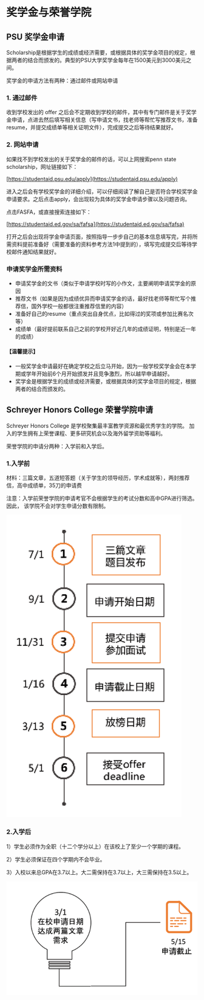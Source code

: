 # 奖学金与荣誉学院

## PSU 奖学金申请

 Scholarship是根据学生的成绩或经济需要，或根据具体的奖学金项目的规定，根据两者的结合而颁发的。典型的PSU大学奖学金每年在1500美元到3000美元之间。

奖学金的申请方法有两种：通过邮件或网站申请

### 1. 通过邮件

收到学校发出的 offer 之后会不定期收到学校的邮件，其中有专门邮件是关于奖学金申请，点进去然后填写相关信息（写申请文书，找老师等帮忙写推荐文书，准备resume，并提交成绩单等相关证明文件），完成提交之后等待结果就好。

### 2. 网站申请

如果找不到学校发出的关于奖学金的邮件的话，可以上网搜索penn state scholarship，网址链接如下：

[https://studentaid.psu.edu/apply](https://studentaid.psu.edu/apply)

进入之后会有学校奖学金的详细介绍，可以仔细阅读了解自己是否符合学校奖学金申请要求。之后点击apply，会出现较为具体的奖学金申请步骤以及问题咨询。

点击FASFA，或直接搜索连接如下：

[https://studentaid.ed.gov/sa/fafsa](https://studentaid.ed.gov/sa/fafsa)

打开之后会出现将学金申请页面，按照指导一步步自己的基本信息填写完，并将所需资料提前准备好（需要准备的资料参考方法1中提到的），填写完成提交后等待学校邮件通知结果就好。

### 申请奖学金所需资料

*  申请奖学金的文书（类似于申请学校时写的小作文，主要阐明申请奖学金的原因
* 推荐文书（如果是因为成绩优异而申请奖学金的话，最好找老师等帮忙写个推荐信，国外学校一般都很注重推荐信里的内容）
* 准备好自己的resume（重点突出自身优点，比如得过的奖项或参加比赛名次等）
* 成绩单（最好提前联系自己之前的学校开好近几年的成绩证明，特别是近一年的成绩）

#### 【温馨提示】

* 一般奖学金申请最好在确定学校之后立马开始，因为一般学校奖学金会在本学期或学年开始前6个月开始颁发并且竞争激烈，所以越早申请越好。
* 奖学金是根据学生的成绩或经济需要，或根据具体的奖学金项目的规定，根据两者的结合而颁发的。

## Schreyer Honors College 荣誉学院申请

Schreyer Honors College 是学校聚集最丰富教学资源和最优秀学生的学院。 加入的学生拥有上荣誉课程、更多研究机会以及海外留学资助等福利。

荣誉学院的申请分两种：入学前和入学后。

### 1.入学前

材料：三篇文章，五道短答题（关于学生的领导经历，学术成就等），两封推荐信，高中成绩单，35刀的申请费

注意：入学前荣誉学院的申请考官不会根据学生的考试分数和高中GPA进行筛选。因此， 该学院不会对学生申请分数有限制。

![&#x5165;&#x5B66;&#x524D;&#x8363;&#x8A89;&#x5B66;&#x9662;&#x7533;&#x8BF7;](../.gitbook/assets/image%20%2889%29.png)

### 2.入学后

1）学生必须作为全职（十二个学分以上）在该校上了至少一个学期的课程。

2）学生必须保证在四个学期内不会毕业。

3）入校以来总GPA在3.7以上。大二需保持在3.7以上，大三需保持在3.5以上。

![&#x5165;&#x5B66;&#x540E;&#x8363;&#x8A89;&#x5B66;&#x9662;&#x7533;&#x8BF7;](../.gitbook/assets/image%20%28194%29.png)

